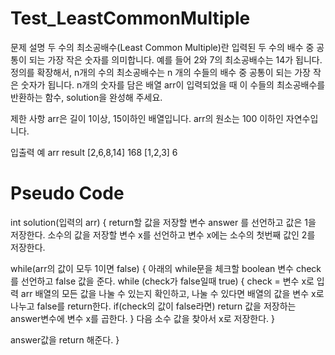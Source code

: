 # Test_LeastCommonMultiple

문제 설명
두 수의 최소공배수(Least Common Multiple)란 입력된 두 수의 배수 중 공통이 되는 가장 작은 숫자를 의미합니다. 예를 들어 2와 7의 최소공배수는 14가 됩니다. 정의를 확장해서, n개의 수의 최소공배수는 n 개의 수들의 배수 중 공통이 되는 가장 작은 숫자가 됩니다. n개의 숫자를 담은 배열 arr이 입력되었을 때 이 수들의 최소공배수를 반환하는 함수, solution을 완성해 주세요.

제한 사항
arr은 길이 1이상, 15이하인 배열입니다.
arr의 원소는 100 이하인 자연수입니다.

입출력 예
arr     	  result
[2,6,8,14]	 168
[1,2,3]	      6

# Pseudo Code 

int solution(입력의 arr) { 
  return할 값을 저장할 변수 answer 를 선언하고 값은 1을 저장한다.
  소수의 값을 저장할 변수 x를 선언하고 변수 x에는 소수의 첫번째 값인 2를 저장한다.
  
  while(arr의 값이 모두 1이면 false)  {
   아래의 while문을 체크할 boolean 변수 check를 선언하고 false 값을 준다.
   while (check가 false일때 true) {
      check = 변수 x로 입력 arr 배열의 모든 값을 나눌 수 있는지 확인하고,
              나눌 수 있다면 배열의 값을 변수 x로 나누고 false를 return한다.
      if(check의 값이 false라면) 
        return 값을 저장하는 answer변수에 변수 x를 곱한다.
     }
     다음 소수 값을 찾아서 x로 저장한다.
  }
  
  answer값을 return 해준다.
}



